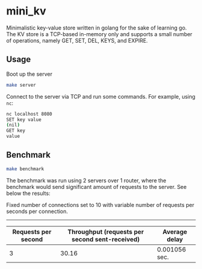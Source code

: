 # mini_kv

Minimalistic key-value store written in golang for the sake of learning go. 
The KV store is a TCP-based in-memory only and supports a small number of operations, namely GET, SET, DEL, KEYS, and EXPIRE.

## Usage

Boot up the server

```bash
make server
```

Connect to the server via TCP and run some commands. For example, using `nc`:

```bash
nc localhost 8080
SET key value
(nil)
GET key
value
```

## Benchmark

```bash
make benchmark
```

The benchmark was run using 2 servers over 1 router, where the benchmark would send significant amount of requests to the server.
See below the results:

Fixed number of connections set to 10 with variable number of requests per seconds per connection.

----------------------------------------------
| Requests per second | Throughput (requests per second sent-received) | Average delay |
|---------------------|-----------------------------------------------|---------------|
| 3                | 30.16                                     | 0.001056 sec.     |
